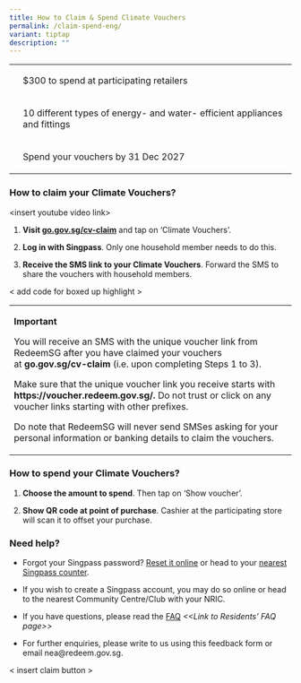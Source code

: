 ```yaml
---
title: How to Claim & Spend Climate Vouchers
permalink: /claim-spend-eng/
variant: tiptap
description: ""
---
```

<p></p>
<table>
<tbody>
<tr>
<th rowspan="1" colspan="1">
<p></p>
</th>
<td rowspan="1" colspan="1">
<p>$300 to spend at participating retailers</p>
</td>
</tr>
<tr>
<td rowspan="1" colspan="1">
<p></p>
</td>
<td rowspan="1" colspan="1">
<p>10 different types of energy- and water- efficient appliances and fittings</p>
</td>
</tr>
<tr>
<td rowspan="1" colspan="1">
<p></p>
</td>
<td rowspan="1" colspan="1">
<p>Spend your vouchers by 31 Dec 2027</p>
</td>
</tr>
</tbody>
</table>
<h3>How to claim your Climate Vouchers?</h3>
<p>&lt;insert youtube video link&gt;</p>
<p></p>
<ol data-tight="true" class="tight">
<li>
<p><strong>Visit <a href="http://go.gov.sg/cv-claim" rel="noopener noreferrer nofollow" target="_blank">go.gov.sg/cv-claim</a></strong> and
tap on ‘Climate Vouchers’.</p>
<p></p>
</li>
<li>
<p><strong>Log in with Singpass</strong>. Only one household member needs
to do this.</p>
<p></p>
</li>
<li>
<p><strong>Receive the SMS link to your Climate Vouchers</strong>. Forward
the SMS to share the vouchers with household members.</p>
</li>
</ol>
<p>&lt; add code for boxed up highlight &gt;</p>
<table>
<tbody>
<tr>
<td rowspan="1" colspan="1">
<p><strong>Important</strong>
</p>
<p>You will receive an SMS with the unique voucher link from RedeemSG after
you have claimed your vouchers at&nbsp;<strong><a rel="noopener noreferrer nofollow" target="_blank">go.gov.sg/cv-claim</a></strong>&nbsp;(i.e.
upon completing Steps 1 to 3).</p>
<p>Make sure that the unique voucher link you receive starts with <strong><a rel="noopener noreferrer nofollow" target="_blank">https://voucher.redeem.gov.sg/</a>.</strong> Do
not trust or click on any voucher links starting with other prefixes.</p>
<p>Do note that RedeemSG will never send SMSes asking for your personal information
or banking details to claim the vouchers.</p>
</td>
</tr>
</tbody>
</table>
<h3>How to spend your Climate Vouchers?</h3>
<ol data-tight="true" class="tight">
<li>
<p><strong>Choose the amount to spend</strong>. Then tap on ‘Show voucher’.</p>
<p></p>
</li>
<li>
<p><strong>Show QR code at point of purchase</strong>. Cashier at the participating
store will scan it to offset your purchase.</p>
</li>
</ol>
<h3>Need help?</h3>
<ul data-tight="true" class="tight">
<li>
<p>Forgot your Singpass password? <a href="http://www.singpass.gov.sg/singpass/onlineresetpassword/userdetail" rel="noopener noreferrer nofollow" target="_blank">Reset it online</a>&nbsp;or
head to your&nbsp;<a href="https://www.singpass.gov.sg/home/ui/counter-locations" rel="noopener noreferrer nofollow" target="_blank">nearest Singpass counter</a>.</p>
</li>
<li>
<p>If you wish to create a Singpass account, you may do so online or head
to the nearest Community Centre/Club with your NRIC.</p>
</li>
<li>
<p>If you have questions, please read the <a href="#_FAQ" rel="noopener noreferrer nofollow" target="_blank">FAQ</a>  <em>&lt;&lt;Link to Residents’ FAQ page&gt;&gt;</em>
</p>
</li>
<li>
<p>For further enquiries, please write to us using this feedback form or
email <a rel="noopener noreferrer nofollow" target="_blank">nea@redeem.gov.sg</a>.</p>
</li>
</ul>
<p></p>
<p>&lt; insert claim button &gt;</p>